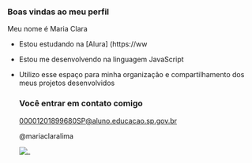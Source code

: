 ### Boas vindas ao meu perfil 

Meu nome é Maria Clara

- Estou estudando na [Alura] (https://ww
- Estou me desenvolvendo na linguagem JavaScript
- Utilizo esse espaço para minha organização e compartilhamento dos meus projetos desenvolvidos

  ### Você entrar em contato comigo

   00001201899680SP@aluno.educacao.sp.gov.br

  @mariaclaralima

  ![_](https://media.tenor.com/UvpVq0eLvR0AAAAi/milk-milk-and-mocha.gif)
  
  
